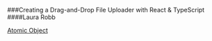 ###Creating a Drag-and-Drop File Uploader with React & TypeScript
####Laura Robb

[Atomic Object](https://spin.atomicobject.com/2018/09/13/file-uploader-react-typescript/)